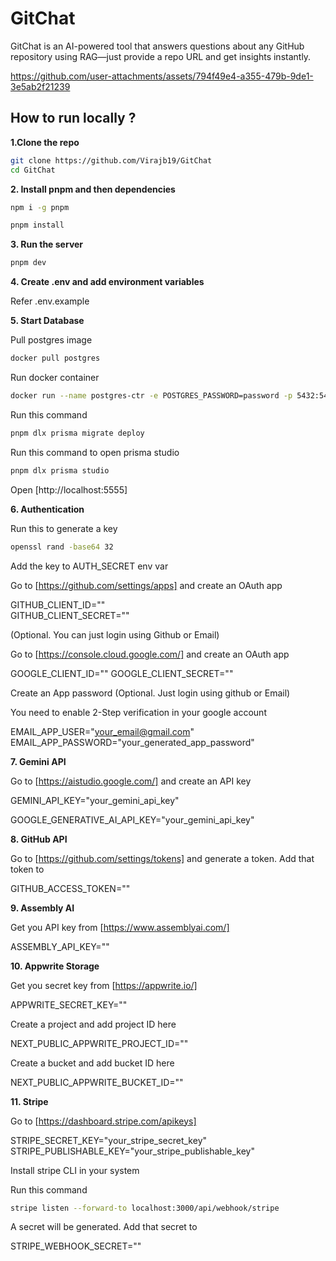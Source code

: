 # GitChat

GitChat is an AI-powered tool that answers questions about any GitHub repository using RAG—just provide a repo URL and get insights instantly.

https://github.com/user-attachments/assets/794f49e4-a355-479b-9de1-3e5ab2f21239

## How to run locally ?

**1.Clone the repo**

```bash 
git clone https://github.com/Virajb19/GitChat 
cd GitChat
```
**2. Install pnpm and then dependencies**

```bash 
npm i -g pnpm
```
```bash
pnpm install
```

**3. Run the server**

```bash
pnpm dev
```

**4. Create .env and add environment variables**

Refer .env.example

**5. Start Database**

Pull postgres image

```bash
docker pull postgres
```
Run docker container

```bash
docker run --name postgres-ctr -e POSTGRES_PASSWORD=password -p 5432:5432 -d postgres

```
Run this command

```bash
pnpm dlx prisma migrate deploy
```

Run this command to open prisma studio

```bash
pnpm dlx prisma studio
```
Open [http://localhost:5555]

**6. Authentication**

Run this to generate a key

```bash
openssl rand -base64 32
```

Add the key to AUTH_SECRET env var

Go to [https://github.com/settings/apps] and create an OAuth app

GITHUB_CLIENT_ID=""  
GITHUB_CLIENT_SECRET=""  

(Optional. You can just login using Github or Email)

Go to [https://console.cloud.google.com/] and create an OAuth app

GOOGLE_CLIENT_ID="" GOOGLE_CLIENT_SECRET=""

Create an App password (Optional. Just login using github or Email)

You need to enable 2-Step verification in your google account

EMAIL_APP_USER="your_email@gmail.com"
EMAIL_APP_PASSWORD="your_generated_app_password"

**7. Gemini API**

Go to [https://aistudio.google.com/] and create an API key

GEMINI_API_KEY="your_gemini_api_key"

GOOGLE_GENERATIVE_AI_API_KEY="your_gemini_api_key"

**8. GitHub API**

Go to [https://github.com/settings/tokens] and generate a token. Add that token to 

GITHUB_ACCESS_TOKEN=""

**9. Assembly AI**

Get you API key from [https://www.assemblyai.com/]

ASSEMBLY_API_KEY=""

**10. Appwrite Storage**

Get you secret key from [https://appwrite.io/]

APPWRITE_SECRET_KEY=""

Create a project and add project ID here

NEXT_PUBLIC_APPWRITE_PROJECT_ID=""

Create a bucket and add bucket ID here

NEXT_PUBLIC_APPWRITE_BUCKET_ID=""

**11. Stripe**

Go to [https://dashboard.stripe.com/apikeys]

STRIPE_SECRET_KEY="your_stripe_secret_key"
STRIPE_PUBLISHABLE_KEY="your_stripe_publishable_key"

Install stripe CLI in your system

Run this command

```bash
stripe listen --forward-to localhost:3000/api/webhook/stripe
```

A secret will be generated. Add that secret to 

STRIPE_WEBHOOK_SECRET=""




